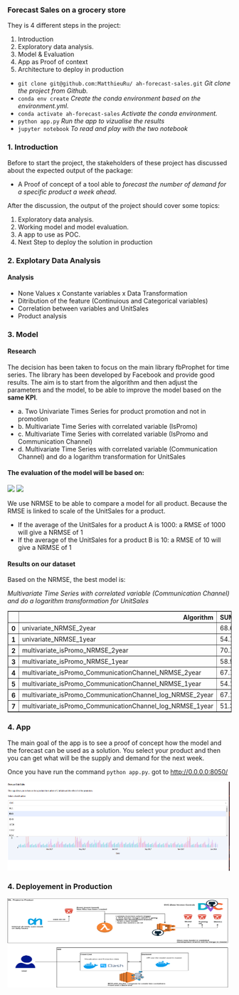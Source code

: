 
### Forecast Sales on a grocery store


They is 4 different steps in the project:

1. Introduction
2. Exploratory data analysis.
3. Model & Evaluation
4. App as Proof of context
5. Architecture to deploy in production


- ```git clone git@github.com:MatthieuRu/ ah-forecast-sales.git``` *Git clone the project from Github.*
- ```conda env create``` *Create the conda environment based on the environment.yml.*
- ```conda activate ah-forecast-sales``` *Activate the conda environment.*
- ```python app.py``` *Run the app to vizualise the results*
- ```jupyter notebook``` *To read and play with the two notebook*

### 1. Introduction

Before to start the project, the stakeholders of these project has discussed about the expected output of the package:

- A Proof of concept of a tool able to *forecast the number of demand for a specific product a week ahead*.

After the discussion, the output of the project should cover some topics:

1. Exploratory data analysis.
2. Working model and model evaluation.
3. A app to use as POC.
4. Next Step to deploy the solution in production

### 2. Explotary Data Analysis

#### Analysis

- None Values x Constante variables x Data Transformation
- Ditribution of the feature (Continuious and Categorical variables)
- Correlation between variables and UnitSales
- Product analysis

### 3. Model

#### **Research**

The decision has been taken to focus on the main library fbProphet for time series. The library has been developed by Facebook and provide good results. The aim is to start from the algorithm and then adjust the parameters and the model, to be able to improve the model based on the **same KPI**.

- a. Two Univariate Times Series for product promotion and not in promotion
- b. Multivariate Time Series with correlated variable (IsPromo)
- c. Multivariate Time Series with correlated variable (IsPromo and Communication Channel)
- d. Multivariate Time Series with correlated variable (Communication Channel) and do a logarithm transformation for UnitSales


#### **The evaluation of the model will be based on:**

<img src="https://render.githubusercontent.com/render/math?math=RMSE = \sqrt{\dfrac{\sum_{i=1}^{n}(y_i - \hat{y})}{n}}">


<img src="https://render.githubusercontent.com/render/math?math=NRMSE = \dfrac{RMSE}{\hat{y}}">

We use NRMSE to be able to compare a model for all product. Because the RMSE is linked to scale of the UnitSales for a product.

- If the average of the UnitSales for a product A is 1000: a RMSE of 1000 will give a NRMSE of 1
- If the average of the UnitSales for a product B is 10: a RMSE of 10 will give a NRMSE of 1

#### **Results on our dataset**

Based on the NRMSE, the best model is:

*Multivariate Time Series with correlated variable (Communication Channel) and do a logarithm transformation for UnitSales*

<table border="1" class="dataframe">
  <thead>
    <tr style="text-align: right;">
      <th></th>
      <th>Algorithm</th>
      <th>SUM(NRMSE)</th>
    </tr>
  </thead>
  <tbody>
    <tr>
      <th>0</th>
      <td>univariate_NRMSE_2year</td>
      <td>68.674343</td>
    </tr>
    <tr>
      <th>1</th>
      <td>univariate_NRMSE_1year</td>
      <td>54.789562</td>
    </tr>
    <tr>
      <th>2</th>
      <td>multivariate_isPromo_NRMSE_2year</td>
      <td>70.769429</td>
    </tr>
    <tr>
      <th>3</th>
      <td>multivariate_isPromo_NRMSE_1year</td>
      <td>58.985069</td>
    </tr>
    <tr>
      <th>4</th>
      <td>multivariate_isPromo_CommunicationChannel_NRMSE_2year</td>
      <td>67.791203</td>
    </tr>
    <tr>
      <th>5</th>
      <td>multivariate_isPromo_CommunicationChannel_NRMSE_1year</td>
      <td>54.154700</td>
    </tr>
    <tr>
      <th>6</th>
      <td>multivariate_isPromo_CommunicationChannel_log_NRMSE_2year</td>
      <td>67.101639</td>
    </tr>
    <tr>
      <th>7</th>
      <td>multivariate_isPromo_CommunicationChannel_log_NRMSE_1year</td>
      <td>51.381017</td>
    </tr>
  </tbody>
</table>
</div>

### 4. App

The main goal of the app is to see a proof of concept how the model and the forecast can be used as a solution. You select your product and then you can get what will be the supply and demand for the next week.

Once you have run the command ```python app.py```. got to http://0.0.0.0:8050/

<img src='app.png' width="500" height="200">

### 4. Deployement in Production

<img src='ML-Architecure.png' width="500" height="200">